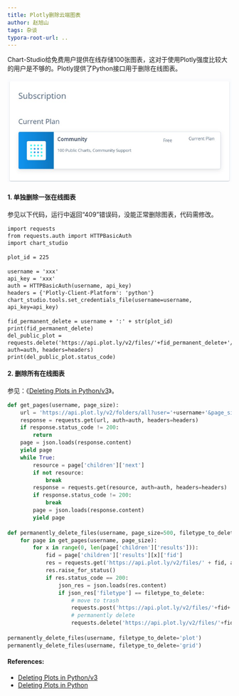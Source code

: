 ```yaml
---
title: Plotly删除云端图表
author: 赵旭山
tags: 杂谈
typora-root-url: ..
---
```






Chart-Studio给免费用户提供在线存储100张图表，这对于使用Plotly强度比较大的用户是不够的。Plotly提供了Python接口用于删除在线图表。

![](/assets/images/plotlyFreeSubscription202005131102.jpg)

#### 1. 单独删除一张在线图表

参见以下代码，运行中返回“409”错误码，没能正常删除图表，代码需修改。

```
import requests
from requests.auth import HTTPBasicAuth
import chart_studio

plot_id = 225

username = 'xxx'
api_key = 'xxx'
auth = HTTPBasicAuth(username, api_key)
headers = {'Plotly-Client-Platform': 'python'}
chart_studio.tools.set_credentials_file(username=username, api_key=api_key)

fid_permanent_delete = username + ':' + str(plot_id)
print(fid_permanent_delete)
del_public_plot = requests.delete('https://api.plot.ly/v2/files/'+fid_permanent_delete+'/permanent_delete', auth=auth, headers=headers)
print(del_public_plot.status_code)
```

#### 2. 删除所有在线图表

参见：《[Deleting Plots in Python/v3](https://plotly.com/python/v3/delete-plots/)》。

```python
def get_pages(username, page_size):
    url = 'https://api.plot.ly/v2/folders/all?user='+username+'&page_size='+str(page_size)
    response = requests.get(url, auth=auth, headers=headers)
    if response.status_code != 200:
        return
    page = json.loads(response.content)
    yield page
    while True:
        resource = page['children']['next']
        if not resource:
            break
        response = requests.get(resource, auth=auth, headers=headers)
        if response.status_code != 200:
            break
        page = json.loads(response.content)
        yield page

def permanently_delete_files(username, page_size=500, filetype_to_delete='plot'):
    for page in get_pages(username, page_size):
        for x in range(0, len(page['children']['results'])):
            fid = page['children']['results'][x]['fid']
            res = requests.get('https://api.plot.ly/v2/files/' + fid, auth=auth, headers=headers)
            res.raise_for_status()
            if res.status_code == 200:
                json_res = json.loads(res.content)
                if json_res['filetype'] == filetype_to_delete:
                    # move to trash
                    requests.post('https://api.plot.ly/v2/files/'+fid+'/trash', auth=auth, headers=headers)
                    # permanently delete
                    requests.delete('https://api.plot.ly/v2/files/'+fid+'/permanent_delete', auth=auth, headers=headers)

permanently_delete_files(username, filetype_to_delete='plot')
permanently_delete_files(username, filetype_to_delete='grid')
```







#### References:

* [Deleting Plots in Python/v3](https://plotly.com/python/v3/delete-plots/)
* [Deleting Plots in Python](https://plotly.com/python/delete-plots/)